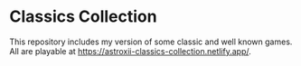 # Classics Collection

This repository includes my version of some classic and well known games. All are playable at https://astroxii-classics-collection.netlify.app/.
